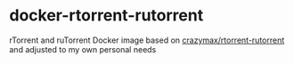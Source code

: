 # docker-rtorrent-rutorrent
rTorrent and ruTorrent Docker image based on [crazymax/rtorrent-rutorrent](https://github.com/crazy-max/docker-rtorrent-rutorrent) and adjusted to my own personal needs
